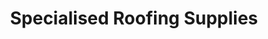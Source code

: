 ---
title: "Specialised Roofing Supplies"
url: /folkestone/specialised-roofing-supplies/
shop: Allgemein
---